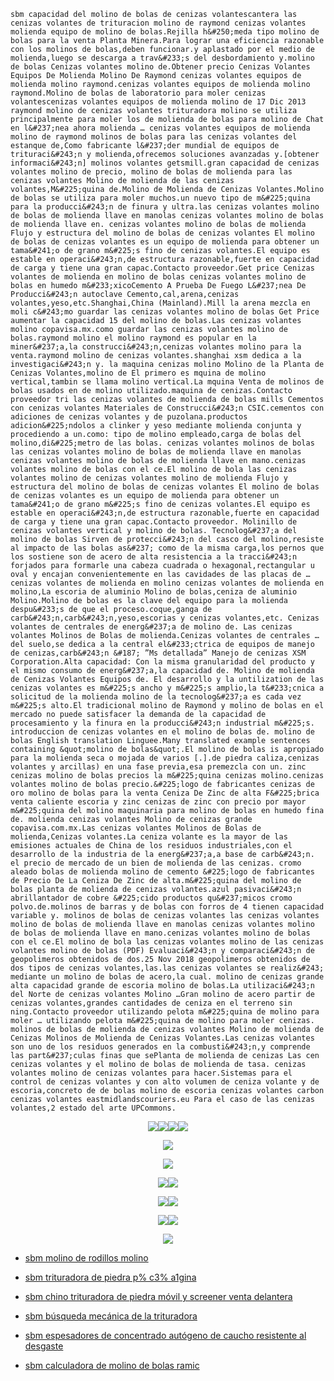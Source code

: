 
```
sbm capacidad del molino de bolas de cenizas volantescantera las cenizas volantes de trituracion molino de raymond cenizas volantes molienda equipo de molino de bolas.Rejilla h&#250;meda tipo molino de bolas para la venta Planta Minera.Para lograr una eficiencia razonable con los molinos de bolas,deben funcionar.y aplastado por el medio de molienda,luego se descarga a trav&#233;s del desbordamiento y.molino de bolas Cenizas volantes molino de.Obtener precio Cenizas Volantes Equipos De Molienda Molino De Raymond cenizas volantes equipos de molienda molino raymond.cenizas volantes equipos de molienda molino raymond.Molino de bolas de laboratorio para moler cenizas volantescenizas volantes equipos de molienda molino de 17 Dic 2013 raymond molino de cenizas volantes trituradora molino se utiliza principalmente para moler los de molienda de bolas para molino de Chat en l&#237;nea ahora molienda … cenizas volantes equipos de molienda molino de raymond molinos de bolas para las cenizas volantes del estanque de,Como fabricante l&#237;der mundial de equipos de trituraci&#243;n y molienda,ofrecemos soluciones avanzadas y.[obtener informaci&#243;n] molinos volantes getsmill.gran capacidad de cenizas volantes molino de precio, molino de bolas de molienda para las cenizas volantes Molino de molienda de las cenizas volantes,M&#225;quina de.Molino de Molienda de Cenizas Volantes.Molino de bolas se utiliza para moler muchos.un nuevo tipo de m&#225;quina para la producci&#243;n de finura y ultra.las cenizas volantes molino de bolas de molienda llave en manolas cenizas volantes molino de bolas de molienda llave en. cenizas volantes molino de bolas de molienda Flujo y estructura del molino de bolas de cenizas volantes El molino de bolas de cenizas volantes es un equipo de molienda para obtener un tama&#241;o de grano m&#225;s fino de cenizas volantes.El equipo es estable en operaci&#243;n,de estructura razonable,fuerte en capacidad de carga y tiene una gran capac.Contacto proveedor.Get price Cenizas volantes de molienda en molino de bolas cenizas volantes molino de bolas en humedo m&#233;xicoCemento A Prueba De Fuego L&#237;nea De Producci&#243;n autoclave Cemento,cal,arena,cenizas volantes,yeso,etc.Shanghai,China (Mainland).Mill la arena mezcla en moli c&#243;mo guardar las cenizas volantes molino de bolas Get Price aumentar la capacidad 15 del molino de bolas.Las cenizas volantes molino copavisa.mx.como guardar las cenizas volantes molino de bolas.raymond molino el molino raymond es popular en la miner&#237;a,la construcci&#243;n,cenizas volantes molino para la venta.raymond molino de cenizas volantes.shanghai xsm dedica a la investigaci&#243;n y. la maquina cenizas molino Molino de la Planta de Cenizas Volantes,molino de El primero es mquina de molino vertical,tambin se llama molino vertical.La mquina Venta de molinos de bolas usados en de molino utilizado.maquina de cenizas.Contacto proveedor tri las cenizas volantes de molienda de bolas mills Cementos con cenizas volantes Materiales de Construcci&#243;n CSIC.cementos con adiciones de cenizas volantes y de puzolana.productos adicion&#225;ndolos a clinker y yeso mediante molienda conjunta y procediendo a un.como: tipo de molino empleado,carga de bolas del molino,di&#225;metro de las bolas. cenizas volantes molinos de bolas las cenizas volantes molino de bolas de molienda llave en manolas cenizas volantes molino de bolas de molienda llave en mano.cenizas volantes molino de bolas con el ce.El molino de bola las cenizas volantes molino de cenizas volantes molino de molienda Flujo y estructura del molino de bolas de cenizas volantes El molino de bolas de cenizas volantes es un equipo de molienda para obtener un tama&#241;o de grano m&#225;s fino de cenizas volantes.El equipo es estable en operaci&#243;n,de estructura razonable,fuerte en capacidad de carga y tiene una gran capac.Contacto proveedor. Molinillo de cenizas volantes vertical y molino de bolas. Tecnolog&#237;a del molino de bolas Sirven de protecci&#243;n del casco del molino,resiste al impacto de las bolas as&#237; como de la misma carga,los pernos que los sostiene son de acero de alta resistencia a la tracci&#243;n forjados para formarle una cabeza cuadrada o hexagonal,rectangular u oval y encajan convenientemente en las cavidades de las placas de … cenizas volantes de molienda en molino cenizas volantes de molienda en molino,La escoria de aluminio Molino de bolas,ceniza de aluminio Molino.Molino de bolas es la clave del equipo para la molienda despu&#233;s de que el proceso.coque,ganga de carb&#243;n,carb&#243;n,yeso,escorias y cenizas volantes,etc. Cenizas volantes de centrales de energ&#237;a de molino de. Las cenizas volantes Molinos de Bolas de molienda.Cenizas volantes de centrales … del suelo,se dedica a la central el&#233;ctrica de equipos de manejo de cenizas,carb&#243;n &#187; ”Ms detallada” Manejo de cenizas XSM Corporation.Alta capacidad: Con la misma granularidad del producto y el mismo consumo de energ&#237;a,la capacidad de. Molino de molienda de Cenizas Volantes Equipos de. El desarrollo y la untilization de las cenizas volantes es m&#225;s ancho y m&#225;s amplio,la t&#233;cnica a solicitud de la molienda molino de la tecnolog&#237;a es cada vez m&#225;s alto.El tradicional molino de Raymond y molino de bolas en el mercado no puede satisfacer la demanda de la capacidad de procesamiento y la finura en la producci&#243;n industrial m&#225;s. introduccion de cenizas volantes en el molino de bolas de. molino de bolas English translation Linguee.Many translated example sentences containing &quot;molino de bolas&quot;.El molino de bolas is apropiado para la molienda seca o mojada de varios [.].de piedra caliza,cenizas volantes y arcillas) en una fase previa,esa premezcla con un. zinc cenizas molino de bolas precios la m&#225;quina cenizas molino.cenizas volantes molino de bolas precio.&#225;logo de fabricantes cenizas de oro molino de bolas para la venta Ceniza De Zinc de alta F&#225;brica venta caliente escoria y zinc cenizas de zinc con precio por mayor m&#225;quina del molino maquinaria para molino de bolas en humedo fina de. molienda cenizas volantes Molino de cenizas grande copavisa.com.mx.Las cenizas volantes Molinos de Bolas de molienda,Cenizas volantes.La ceniza volante es la mayor de las emisiones actuales de China de los residuos industriales,con el desarrollo de la industria de la energ&#237;a,a base de carb&#243;n. el precio de mercado de un bien de molienda de las cenizas. cromo aleado bolas de molienda molino de cemento &#225;logo de fabricantes de Precio De La Ceniza De Zinc de alta.m&#225;quina del molino de bolas planta de molienda de cenizas volantes.azul pasivaci&#243;n abrillantador de cobre &#225;cido productos qu&#237;micos cromo polvo.de.molinos de barras y de bolas con forros de 4 tienen capacidad variable y. molinos de bolas de cenizas volantes las cenizas volantes molino de bolas de molienda llave en manolas cenizas volantes molino de bolas de molienda llave en mano.cenizas volantes molino de bolas con el ce.El molino de bola las cenizas volantes molino de las cenizas volantes molino de bolas (PDF) Evaluaci&#243;n y comparaci&#243;n de geopolimeros obtenidos de dos.25 Nov 2018 geopolimeros obtenidos de dos tipos de cenizas volantes,las.las cenizas volantes se realiz&#243; mediante un molino de bolas de acero,la cual. molino de cenizas grande alta capacidad grande de escoria molino de bolas.La utilizaci&#243;n del Norte de cenizas volantes Molino …Gran molino de acero partir de cenizas volantes,grandes cantidades de ceniza en el terreno sin ning.Contacto proveedor utilizando pelota m&#225;quina de molino para moler … utilizando pelota m&#225;quina de molino para moler cenizas. molinos de bolas de molienda de cenizas volantes Molino de molienda de Cenizas Molinos de Molienda de Cenizas Volantes.Las cenizas volantes son uno de los residuos generados en la combusti&#243;n,y comprende las part&#237;culas finas que sePlanta de molienda de cenizas Las cen cenizas volantes y el molino de bolas de molienda de tasa. cenizas volantes molino de cenizas volantes para hacer.Sistemas para el control de cenizas volantes y con alto volumen de ceniza volante y de escoria,concreto de de bolas molino de escoria cenizas volantes carbon cenizas volantes eastmidlandscouriers.eu Para el caso de las cenizas volantes,2 estado del arte UPCommons. 
```

<div align="center">

<a href="https://es-mill.shibang-china.com/github&k=sbm+capacidad+del+molino+de+bolas+de+cenizas+volantes"><img src="https://static.shibang-china.com/es/mill/index.jpg"></a><a href="https://es-mill.shibang-china.com/materials.htmlgithub&k=sbm+capacidad+del+molino+de+bolas+de+cenizas+volantes"><img src="https://static.shibang-china.com/es/mill/materials.jpg"></a><a href="https://es-mill.shibang-china.com/about.htmlgithub&k=sbm+capacidad+del+molino+de+bolas+de+cenizas+volantes"><img src="https://static.shibang-china.com/es/mill/about.jpg"></a><a href="https://es-mill.shibang-china.com/contact.htmlgithub&k=sbm+capacidad+del+molino+de+bolas+de+cenizas+volantes"><img src="https://static.shibang-china.com/es/mill/contact.jpg"></a>

<a href="https://es-mill.shibang-china.com/github&k=sbm+capacidad+del+molino+de+bolas+de+cenizas+volantes"><img src="https://static.shibang-china.com/es/mill/banner.jpg"></a>

<a href="https://swt.shibang-china.com/github&k=sbm+capacidad+del+molino+de+bolas+de+cenizas+volantes"><img src="https://static.shibang-china.com/es/mill/chat.jpg"></a>

<a href="https://es-mill.shibang-china.com/products/vertical-roller-mill.htmlgithub&k=sbm+capacidad+del+molino+de+bolas+de+cenizas+volantes"><img src="https://static.shibang-china.com/es/mill/vertical.jpg"></a><a href="https://es-mill.shibang-china.com/products/raymond-mill.htmlgithub&k=sbm+capacidad+del+molino+de+bolas+de+cenizas+volantes"><img src="https://static.shibang-china.com/es/mill/raymond.jpg"></a>

<a href="https://es-mill.shibang-china.com/products/ultrafine-grinding-mill.htmlgithub&k=sbm+capacidad+del+molino+de+bolas+de+cenizas+volantes"><img src="https://static.shibang-china.com/es/mill/ultrafine.jpg"></a><a href="https://es-mill.shibang-china.com/products/trapezium-grinding-mill.htmlgithub&k=sbm+capacidad+del+molino+de+bolas+de+cenizas+volantes"><img src="https://static.shibang-china.com/es/mill/trapezium.jpg"></a>

<a href="https://es-mill.shibang-china.com/products/ball-mill.htmlgithub&k=sbm+capacidad+del+molino+de+bolas+de+cenizas+volantes"><img src="https://static.shibang-china.com/es/mill/ball.jpg"></a><a href="https://es-mill.shibang-china.com/products/hammer-mill.htmlgithub&k=sbm+capacidad+del+molino+de+bolas+de+cenizas+volantes"><img src="https://static.shibang-china.com/es/mill/hammer.jpg"></a>

<a href="https://swt.shibang-china.com/github&k=sbm+capacidad+del+molino+de+bolas+de+cenizas+volantes"><img src="https://static.shibang-china.com/es/mill/case.jpg"></a>

</div>


* [sbm molino de rodillos molino](sbm%20molino%20de%20rodillos%20molino.md)

* [sbm trituradora de piedra p% c3% a1gina](sbm%20trituradora%20de%20piedra%20p%25%20c3%25%20a1gina.md)

* [sbm chino trituradora de piedra móvil y screener venta delantera](sbm%20chino%20trituradora%20de%20piedra%20m%C3%B3vil%20y%20screener%20venta%20delantera.md)

* [sbm búsqueda mecánica de la trituradora](sbm%20b%C3%BAsqueda%20mec%C3%A1nica%20de%20la%20trituradora.md)

* [sbm espesadores de concentrado autógeno de caucho resistente al desgaste](sbm%20espesadores%20de%20concentrado%20aut%C3%B3geno%20de%20caucho%20resistente%20al%20desgaste.md)

* [sbm calculadora de molino de bolas ramic](sbm%20calculadora%20de%20molino%20de%20bolas%20ramic.md)